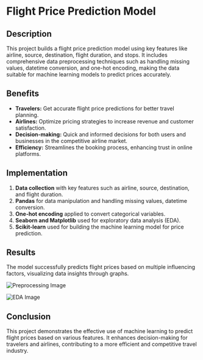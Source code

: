 

# Flight Price Prediction Model

## Description
This project builds a flight price prediction model using key features like airline, source, destination, flight duration, and stops. It includes comprehensive data preprocessing techniques such as handling missing values, datetime conversion, and one-hot encoding, making the data suitable for machine learning models to predict prices accurately.

## Benefits
- **Travelers:** Get accurate flight price predictions for better travel planning.
- **Airlines:** Optimize pricing strategies to increase revenue and customer satisfaction.
- **Decision-making:** Quick and informed decisions for both users and businesses in the competitive airline market.
- **Efficiency:** Streamlines the booking process, enhancing trust in online platforms.

## Implementation
1. **Data collection** with key features such as airline, source, destination, and flight duration.
2. **Pandas** for data manipulation and handling missing values, datetime conversion.
3. **One-hot encoding** applied to convert categorical variables.
4. **Seaborn and Matplotlib** used for exploratory data analysis (EDA).
5. **Scikit-learn** used for building the machine learning model for price prediction.

## Results
The model successfully predicts flight prices based on multiple influencing factors, visualizing data insights through graphs.

![Preprocessing Image](https://github.com/user-attachments/assets/8f58c843-6dfd-4d1c-9f73-fa38160c0f00)

![EDA Image](https://github.com/user-attachments/assets/ba65ecd4-0642-4262-8e43-bc7990cf4de2)

## Conclusion
This project demonstrates the effective use of machine learning to predict flight prices based on various features. It enhances decision-making for travelers and airlines, contributing to a more efficient and competitive travel industry.

